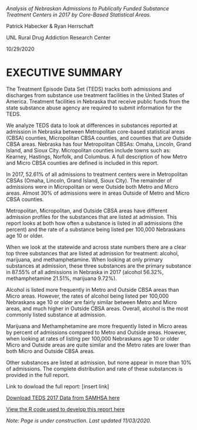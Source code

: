 *Analysis of Nebraskan Admissions to Publically Funded Substance Treatment Centers in 2017 by Core-Based Statistical Areas.*

Patrick Habecker & Ryan Herrschaft

UNL Rural Drug Addiction Research Center

10/29/2020

# EXECUTIVE SUMMARY

The Treatment Episode Data Set (TEDS) tracks both admissions and discharges from substance use treatment facilities in the United States of America. Treatment facilities in Nebraska that receive public funds from the state substance abuse agency are required to submit information for the TEDS. 

We analyze TEDS data to look at differences in substances reported at admission in Nebraska between Metropolitan core-based statistical areas (CBSA) counties, Micropolitan CBSA counties, and counties that are Outside CBSA areas. Nebraska has four Metropolitan CBSAs: Omaha, Lincoln, Grand Island, and Sioux City. Micropolitan counties include towns such as: Kearney, Hastings, Norfolk, and Columbus. A full description of how Metro and Micro CBSA counties are defined is included in this report.  

In 2017, 52.61% of all admissions to treatment centers were in Metropolitan CBSAs (Omaha, Lincoln, Grand Island, Sioux City). The remainder of admissions were in Micropolitan or were Outside both Metro and Micro areas. Almost 30% of admissions were in areas Outside of Metro and Micro CBSA counties.

Metropolitan, Micropolitan, and Outside CBSA areas have different admission profiles for the substances that are listed at admission. This report looks at both how often a substance is listed in all admissions (the percent) and the rate of a substance being listed per 100,000 Nebraskans age 10 or older. 

When we look at the statewide and across state numbers there are a clear top three substances that are listed at admission for treatment: alcohol, marijuana, and methamphetamine. When looking at only primary substances at admission, these three substances are the primary substance in 87.55% of all admissions in Nebraska in 2017 (alcohol 56.32%, methamphetamine 21.51%, marijuana 9.72%).

Alcohol is listed more frequently in Metro and Outside CBSA areas than Micro areas. However, the rates of alcohol being listed per 100,000 Nebraskans age 10 or older are fairly similar between Metro and Micro areas, and much higher in Outside CBSA areas. Overall, alcohol is the most commonly listed substance at admission. 

Marijuana and Methamphetamine are more frequently listed in Micro areas by percent of admissions compared to Metro and Outside areas. However, when looking at rates of listing per 100,000 Nebraskans age 10 or older Micro and Outside areas are quite similar and the Metro rates are lower than both Micro and Outside CBSA areas.

Other substances are listed at admission, but none appear in more than 10% of admissions. The complete distribution and rate of these substances is provided in the full report. 

Link to dowload the full report: [insert link]

[Download TEDS 2017 Data from SAMHSA here](https://www.datafiles.samhsa.gov/sites/default/files/field-uploads-protected/studies/TEDS-A-2017/TEDS-A-2017-datasets/TEDS-A-2017-DS0001/TEDS-A-2017-DS0001-bundles-with-study-info/TEDS-A-2017-DS0001-bndl-data-r.zip)

[View the R code used to develop this report here](https://github.com/Ryan-Herrschaft/TEDS-Nebraska-2017/blob/master/TEDS_Nebraska_final_10_27_2020.Rmd)

*Note: Page is under construction. Last updated 11/03/2020.*
